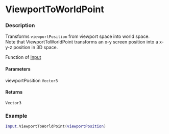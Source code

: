 # ViewportToWorldPoint

### Description

Transforms `viewportPosition` from viewport space into world space. <br />
Note that ViewportToWorldPoint transforms an x-y screen position into a x-y-z position in 3D space.

Function of [Input](../../)

#### Parameters

viewportPosition `Vector3`

#### Returns

`Vector3`

### Example

```lua
Input.ViewportToWorldPoint(viewportPosition)
```
